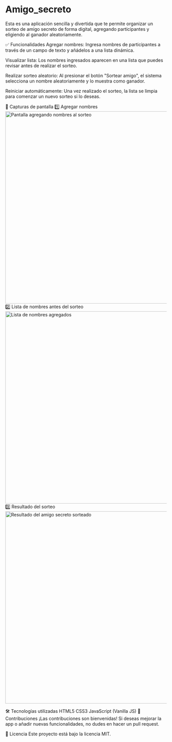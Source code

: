 # Amigo_secreto
Esta es una aplicación sencilla y divertida que te permite organizar un sorteo de amigo secreto de forma digital, agregando participantes y eligiendo al ganador aleatoriamente.

✅ Funcionalidades
Agregar nombres:
Ingresa nombres de participantes a través de un campo de texto y añádelos a una lista dinámica.

Visualizar lista:
Los nombres ingresados aparecen en una lista que puedes revisar antes de realizar el sorteo.

Realizar sorteo aleatorio:
Al presionar el botón "Sortear amigo", el sistema selecciona un nombre aleatoriamente y lo muestra como ganador.

Reiniciar automáticamente:
Una vez realizado el sorteo, la lista se limpia para comenzar un nuevo sorteo si lo deseas.

📸 Capturas de pantalla
1️⃣ Agregar nombres
<img src="[agregar nombres]C:...\agregar nombres.jpg" alt="Pantalla agregando nombres al sorteo" width="600">
2️⃣ Lista de nombres antes del sorteo
<img src="C:...\Lista de nombres.jpg" alt="Lista de nombres agregados" width="600">
3️⃣ Resultado del sorteo
<img src="C:...\resultado.jpg" alt="Resultado del amigo secreto sorteado" width="600">

🛠 Tecnologías utilizadas
HTML5
CSS3
JavaScript (Vanilla JS)
🤝 Contribuciones
¡Las contribuciones son bienvenidas! Si deseas mejorar la app o añadir nuevas funcionalidades, no dudes en hacer un pull request.

📄 Licencia
Este proyecto está bajo la licencia MIT.
